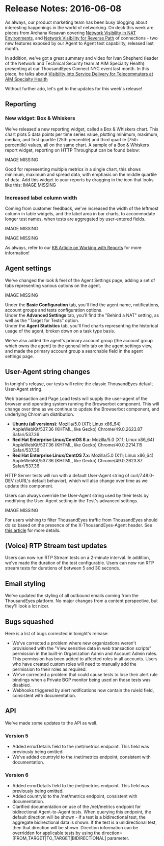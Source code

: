 # Release Notes: 2016-06-08

As always, our product marketing team has been busy blogging about interesting happenings in the world of networking.  On deck this week are pieces from Archana Kesavan covering [Network Visibility in NAT Environments](https://blog.thousandeyes.com/network-visibility-nat-environments/), and [Network Visibility for Reverse Path](https://blog.thousandeyes.com/network-visibility-for-the-reverse-path/) of connections - two new features exposed by our Agent to Agent test capability, released last month.

In addition, we've got a great summary and video for Ivan Shepherd \(leader of the Network and Technical Security team at AIM Specialty Health\) presenting at our ThousandEyes Connect NYC event last month.  In this piece, he talks about [Visibility into Service Delivery for Telecommuters at AIM Specialty Health](https://blog.thousandeyes.com/visibility-telecommuter-services-aim-speciality-health/)

Without further ado, let's get to the updates for this week's release!

## Reporting

### New widget: Box & Whiskers

We've released a new reporting widget, called a Box & Whiskers chart. This chart plots 5 data points per time series value, plotting minimum, maximum, median, and first quartile \(25th percentile\) and third quartile \(75th percentile\) values, all on the same chart.  A sample of a Box & Whiskers report widget, reporting on HTTP Throughput can be found below:

IMAGE MISSING

Good for representing multiple metrics in a single chart, this shows minimum, maximum and spread data, with emphasis on the middle quartile of data. Add this widget to your reports by dragging in the icon that looks like this:  IMAGE MISSING

### Increased label column width

Coming from customer feedback, we've increased the width of the leftmost column in table widgets, and the label area in bar charts, to accommodate longer test names, when tests are aggregated by user-entered fields.

IMAGE MISSING

IMAGE MISSING

As always, refer to our [KB Article on Working with Reports](https://success.thousandeyes.com/ViewArticle?articleIdParam=kA0E0000000CmnTKAS) for more information!

## Agent settings

We've changed the look & feel of the Agent Settings page, adding a set of tabs representing various options on the agent.

IMAGE MISSING

Under the **Basic Configuration** tab, you'll find the agent name, notifications, account groups and tests configuration options.  
Under the **Advanced Settings** tab, you'll find the "Behind a NAT" setting, as well as the "Target for Tests" option.    
Under the **Agent Statistics** tab, you'll find charts representing the historical usage of the agent, broken down on a task type basis.

We've also added the agent's primary account group \(the account group which owns the agent\) to the general info tab on the agent settings view, and made the primary account group a searchable field in the agent settings page.

##  User-Agent string changes

In tonight's release, our tests will retire the classic ThousandEyes default User-Agent string.

Web transaction and Page Load tests will supply the user-agent of the browser and operating system running the Browserbot component.  This will change over time as we continue to update the Browserbot component, and underlying Chromium distribution.

* **Ubuntu \(all versions\)**: Mozilla/5.0 \(X11; Linux x86\_64\) AppleWebKit/537.36 \(KHTML, like Gecko\) Chrome/49.0.2623.87 Safari/537.36
* **Red Hat Enterprise Linux/CentOS 6.x:** Mozilla/5.0 \(X11; Linux x86\_64\) AppleWebKit/537.36 \(KHTML, like Gecko\) Chrome/40.0.2214.115 Safari/537.36
* **Red Hat Enterprise Linux/CentOS 7.x:** Mozilla/5.0 \(X11; Linux x86\_64\) AppleWebKit/537.36 \(KHTML, like Gecko\) Chrome/49.0.2623.87 Safari/537.36

HTTP Server tests will run with a default User-Agent string of curl/7.48.0-DEV \(cURL's default behavior\), which will also change over time as we update this component.

Users can always override the User-Agent string used by their tests by modifying the User-Agent setting in the Test's advanced settings.

IMAGE MISSING

For users wishing to filter ThousandEyes traffic from ThousandEyes should do so based on the presence of the X-ThousandEyes-Agent header.  See [this article](https://success.thousandeyes.com/ViewArticle?articleIdParam=kA0E0000000CmnyKAC) for more details.

## \(Voice\) RTP Stream test updates

Users can now run RTP Stream tests on a 2-minute interval. In addition, we've made the duration of the test configurable. Users can now run RTP stream tests for durations of between 5 and 30 seconds.

##  Email styling

We've updated the styling of all outbound emails coming from the ThousandEyes platform. No major changes from a content perspective, but they'll look a lot nicer.

##  Bugs squashed

Here is a list of bugs corrected in tonight's release:

* We've corrected a problem where new organizations weren't provisioned with the "View sensitive data in web transaction scripts" permission in the built-in Organization Admin and Account Admin roles. This permission has been added to affected roles in all accounts.  Users who have created custom roles will need to manually add the permission to their roles as required.
* We've corrected a problem that could cause tests to lose their alert rule bindings when a Private BGP monitor being used on those tests was disabled.
* Webhooks triggered by alert notifications now contain the ruleId field, consistent with documentation.  

##  API

We've made some updates to the API as well.

### Version 5

* Added errorDetails field to the /net/metrics endpoint. This field was previously being omitted.
* We've added countryId to the /net/metrics endpoint, consistent with documentation.

### Version 6

* Added errorDetails field to the /net/metrics endpoint. This field was previously being omitted.
* Added countryId to the /net/metrics endpoint, consistent with documentation.
* Clarified documentation on use of the /net/metrics endpoint for bidirectional Agent-to-Agent tests. When querying this endpoint, the default direction will be shown - if a test is a bidirectional test, the aggregate bidirectional data is shown. If the test is a unidirectional test, then that direction will be shown. Direction information can be overridden for applicable tests by using the direction=\[FROM\_TARGET\|TO\_TARGET\|BIDIRECTIONAL\] parameter.

